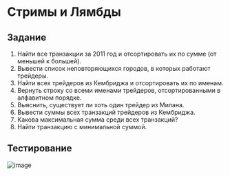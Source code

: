 # Стримы и Лямбды
## Задание
1. Найти все транзакции за 2011 год и отсортировать их по сумме (от меньшей
к большей).
2. Вывести список неповторяющихся городов, в которых работают трейдеры.
3. Найти всех трейдеров из Кембриджа и отсортировать их по именам.
4. Вернуть строку со всеми именами трейдеров, отсортированными в алфавитном
порядке.
5. Выяснить, существует ли хоть один трейдер из Милана.
6. Вывести суммы всех транзакций трейдеров из Кембриджа.
7. Какова максимальная сумма среди всех транзакций?
8. Найти транзакцию с минимальной суммой.
## Тестирование
![image](https://github.com/user-attachments/assets/54c0c2fb-8280-4cd5-a092-9d85db6dfb2f)
